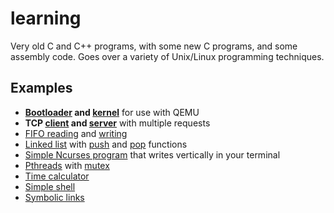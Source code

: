 # learning

Very old C and C++ programs, with some new C programs, and some assembly code. Goes over a variety of Unix/Linux programming techniques.

## Examples

* **[Bootloader](https://gitlab.com/Babkock/learning/-/blob/master/boot/disk.asm) and [kernel](https://gitlab.com/Babkock/learning/-/blob/master/boot/kernel/bootsect.asm)** for use with QEMU
* **TCP [client](https://gitlab.com/Babkock/learning/-/blob/master/network/client.c) and [server](https://gitlab.com/Babkock/learning/-/blob/master/network/multiserver.c)** with multiple requests
* [FIFO reading](https://gitlab.com/Babkock/learning/-/blob/master/sys/tick.c) and [writing](https://gitlab.com/Babkock/learning/-/blob/master/sys/speak.c)
* [Linked list](https://gitlab.com/Babkock/learning/-/blob/master/point/linklist.c) with [push](https://gitlab.com/Babkock/learning/-/blob/master/point/linkpush.c) and [pop](https://gitlab.com/Babkock/learning/-/blob/master/point/linkpop.c) functions
* [Simple Ncurses program](https://gitlab.com/Babkock/learning/-/blob/master/etc/curses.c) that writes vertically in your terminal
* [Pthreads](https://gitlab.com/Babkock/learning/-/blob/master/thread/threads.c) with [mutex](https://gitlab.com/Babkock/learning/-/blob/master/thread/mutex.c)
* [Time calculator](https://gitlab.com/Babkock/learning/-/blob/master/time.c)
* [Simple shell](https://gitlab.com/Babkock/learning/-/blob/master/sys/shell.c)
* [Symbolic links](https://gitlab.com/Babkock/learning/-/blob/master/sys/symlink.c)

